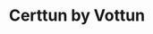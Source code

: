 ---
title: Certtun by Vottun
category:
  - Developer Tooling
ApprovedOn: Q1 2024
externalUrl: "#"
type: Grant 
grantType: Project
---